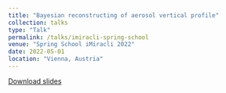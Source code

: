 ```yaml
---
title: "Bayesian reconstructing of aerosol vertical profile"
collection: talks
type: "Talk"
permalink: /talks/imiracli-spring-school
venue: "Spring School iMiracli 2022"
date: 2022-05-01
location: "Vienna, Austria"
---
```


[Download slides](/files/spring-school-22.pdf)
